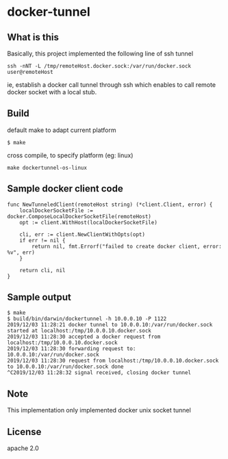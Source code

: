 # docker-tunnel

## What is this

Basically, this project implemented the following line of ssh tunnel

```
ssh -nNT -L /tmp/remoteHost.docker.sock:/var/run/docker.sock user@remoteHost
```

ie, establish a docker call tunnel through ssh which enables to call remote docker socket with a local stub.

## Build

default make to adapt current platform

```
$ make 
```

cross compile, to specify platform (eg: linux)

```
make dockertunnel-os-linux
```

## Sample docker client code

```
func NewTunneledClient(remoteHost string) (*client.Client, error) {
	localDockerSocketFile := docker.ComposeLocalDockerSocketFile(remoteHost)
	opt := client.WithHost(localDockerSocketFile)

	cli, err := client.NewClientWithOpts(opt)
	if err != nil {
		return nil, fmt.Errorf("failed to create docker client, error: %v", err)
	}

	return cli, nil
}
```

## Sample output

```
$ make
$ build/bin/darwin/dockertunnel -h 10.0.0.10 -P 1122
2019/12/03 11:28:21 docker tunnel to 10.0.0.10:/var/run/docker.sock started at localhost:/tmp/10.0.0.10.docker.sock
2019/12/03 11:28:30 accepted a docker request from localhost:/tmp/10.0.0.10.docker.sock
2019/12/03 11:28:30 forwarding request to: 10.0.0.10:/var/run/docker.sock
2019/12/03 11:28:30 request from localhost:/tmp/10.0.0.10.docker.sock to 10.0.0.10:/var/run/docker.sock done
^C2019/12/03 11:28:32 signal received, closing docker tunnel

```

## Note

This implementation only implemented docker unix socket tunnel

## License

apache 2.0
